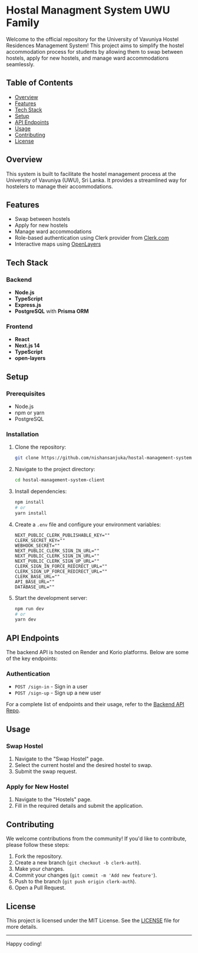 # Hostal Managment System UWU Family

Welcome to the official repository for the University of Vavuniya Hostel Residences Management System! This project aims to simplify the hostel accommodation process for students by allowing them to swap between hostels, apply for new hostels, and manage ward accommodations seamlessly.

## Table of Contents
- [Overview](#overview)
- [Features](#features)
- [Tech Stack](#tech-stack)
- [Setup](#setup)
- [API Endpoints](#api-endpoints)
- [Usage](#usage)
- [Contributing](#contributing)
- [License](#license)

## Overview
This system is built to facilitate the hostel management process at the University of Vavuniya (UWU), Sri Lanka. It provides a streamlined way for hostelers to manage their accommodations.

## Features
- Swap between hostels
- Apply for new hostels
- Manage ward accommodations
- Role-based authentication using Clerk provider from [Clerk.com](https://clerk.com)
- Interactive maps using [OpenLayers](https://openlayers.org)

## Tech Stack
### Backend
- **Node.js**
- **TypeScript**
- **Express.js**
- **PostgreSQL** with **Prisma ORM**

### Frontend
- **React**
- **Next.js 14**
- **TypeScript**
- **open-layers**

## Setup
### Prerequisites
- Node.js
- npm or yarn
- PostgreSQL

### Installation
1. Clone the repository:
    ```sh
    git clone https://github.com/nishansanjuka/hostal-management-system-client.git
    ```
2. Navigate to the project directory:
    ```sh
    cd hostal-management-system-client
    ```
3. Install dependencies:
    ```sh
    npm install
    # or
    yarn install
    ```
4. Create a `.env` file and configure your environment variables:
    ```env
    NEXT_PUBLIC_CLERK_PUBLISHABLE_KEY=""
    CLERK_SECRET_KEY=""
    WEBHOOK_SECRET=""
    NEXT_PUBLIC_CLERK_SIGN_IN_URL=""
    NEXT_PUBLIC_CLERK_SIGN_IN_URL=""
    NEXT_PUBLIC_CLERK_SIGN_UP_URL=""
    CLERK_SIGN_IN_FORCE_REDIRECT_URL=""
    CLERK_SIGN_UP_FORCE_REDIRECT_URL=""
    CLERK_BASE_URL=""
    API_BASE_URL=""
    DATABASE_URL=""
    ```
5. Start the development server:
    ```sh
    npm run dev
    # or
    yarn dev
    ```

## API Endpoints
The backend API is hosted on Render and Korio platforms. Below are some of the key endpoints:

### Authentication
- `POST /sign-in` - Sign in a user
- `POST /sign-up` - Sign up a new user

For a complete list of endpoints and their usage, refer to the [Backend API Repo](https://github.com/Thiwanka-Sandakalum/Hostal-management-systerm).

## Usage
### Swap Hostel
1. Navigate to the "Swap Hostel" page.
2. Select the current hostel and the desired hostel to swap.
3. Submit the swap request.

### Apply for New Hostel
1. Navigate to the "Hostels" page.
2. Fill in the required details and submit the application.

## Contributing
We welcome contributions from the community! If you'd like to contribute, please follow these steps:
1. Fork the repository.
2. Create a new branch (`git checkout -b clerk-auth`).
3. Make your changes.
4. Commit your changes (`git commit -m 'Add new feature'`).
5. Push to the branch (`git push origin clerk-auth`).
6. Open a Pull Request.

## License
This project is licensed under the MIT License. See the [LICENSE](LICENSE) file for more details.

---

Happy coding!

